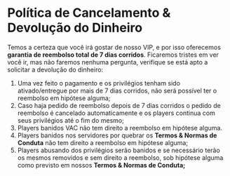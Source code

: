 # Política de Cancelamento & Devolução do Dinheiro

Temos a certeza que você irá gostar de nosso VIP, e por isso oferecemos **garantia de reembolso total de 7 dias corridos**. Ficaremos tristes em ver você ir, mas não faremos nenhuma pergunta, verifique se está apto a solicitar a devolução do dinheiro:

1. Uma vez feito o pagamento e os privilégios tenham sido ativado/entregue por mais de 7 dias corridos, não será possível ter o reembolso em hipótese alguma;
2. Caso haja pedido de reembolso depois de 7 dias corridos o pedido de reembolso é cancelado automaticamente e os players continua com seus privilégios até o fim do mesmo;
3. Players banidos VAC não tem direito a reembolso em hipótese alguma.
4. Players banidos nos servidores por quebrar os **Termos & Normas de Conduta** não tem direito a reembolso em hipótese alguma;
5. Players abusando dos privilégios serão banidos e se necessário terão os mesmos removidos e sem direito a reembolso, sob hipótese alguma como previsto em nossos **Termos & Normas de Conduta;**

